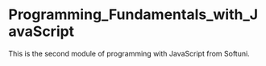 # Programming_Fundamentals_with_JavaScript
This is the second module of programming with JavaScript from Softuni.

